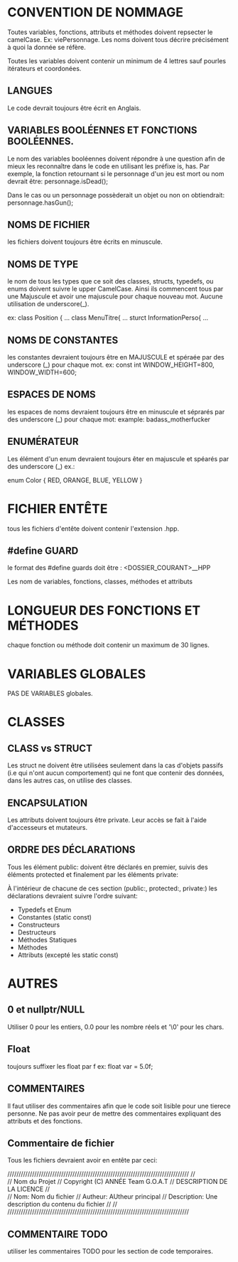 

CONVENTION  DE NOMMAGE
======================
Toutes variables, fonctions, attributs et méthodes
doivent repsecter le camelCase. Ex: viePersonnage.
Les noms doivent tous décrire précisément à quoi la donnée se réfère.

Toutes les variables doivent contenir un minimum de 4 lettres sauf pourles itérateurs et coordonées.

LANGUES
-------
Le code devrait toujours être écrit en Anglais.



VARIABLES BOOLÉENNES ET FONCTIONS BOOLÉENNES.
----------------------------------------------
Le nom des variables booléennes doivent répondre à une question afin de mieux les reconnaître dans le code en utilisant les préfixe is, has.
Par exemple, la fonction retournant si le personnage d'un jeu est mort ou nom devrait être:
	personnage.isDead();

Dans le cas ou un personnage possèderait un objet ou non on obtiendrait:
	personnage.hasGun();



NOMS DE FICHIER
---------------
les fichiers doivent toujours être écrits en minuscule.


NOMS DE TYPE
------------
le nom de tous les types que ce soit des classes, structs, typedefs, ou enums doivent
suivre le upper CamelCase. Ainsi ils commencent tous par une Majuscule et avoir une 
majuscule pour chaque nouveau mot. Aucune utilisation de underscore(_).

ex: 
class  Position { ...
class  MenuTitre{ ...
sturct InformationPerso{ ...

NOMS DE CONSTANTES
------------------
les constantes devraient toujours être en MAJUSCULE et spéraée par des underscore (_) pour chaque mot.
ex: const int WINDOW_HEIGHT=800, WINDOW_WIDTH=600;

ESPACES DE NOMS
---------------

les espaces de noms devraient toujours être en minuscule et séprarés par 
des underscore (_) pour chaque mot:
example: badass_motherfucker


ENUMÉRATEUR
-----------
Les élément d'un enum devraient toujours êter en majuscule et spéarés par des underscore (_) 
ex.:

enum Color { RED, ORANGE, BLUE, YELLOW }












FICHIER ENTÊTE
==============
tous les fichiers d'entête doivent contenir l'extension .hpp.

#define GUARD
--------------
le format des #define guards doit être : <DOSSIER_COURANT>_<FICHIER>_HPP

Les nom de variables, fonctions, classes, méthodes et attributs


LONGUEUR DES FONCTIONS ET MÉTHODES
==================================
chaque fonction ou méthode doit contenir un maximum de 30 lignes.


VARIABLES GLOBALES
==================
PAS DE VARIABLES globales.




CLASSES
========


CLASS vs STRUCT
---------------
Les struct ne doivent être utilisées seulement dans la cas d'objets passifs (i.e qui n'ont aucun comportement) qui ne font que contenir des données, 
dans les autres cas, on utilise des classes.



ENCAPSULATION
--------------
Les attributs doivent toujours être private. Leur accès se fait à l'aide d'accesseurs et mutateurs.



ORDRE DES DÉCLARATIONS
----------------------
Tous les élément public: doivent être déclarés en premier, suivis des éléments protected et finalement par les éléments private:

À l'intérieur de chacune de ces section (public:, protected:, private:) les déclarations
devraient suivre l'ordre suivant:

* Typedefs et Enum
* Constantes (static const)
* Constructeurs
* Destructeurs
* Méthodes Statiques
* Méthodes
* Attributs (excepté les static const)






AUTRES
======

0 et nullptr/NULL
-------------------
Utiliser 0 pour les entiers, 0.0 pour les nombre réels et '\0' pour les chars.

Float
------
toujours suffixer les float par f 
ex: float var = 5.0f;


COMMENTAIRES
-------------
Il faut utiliser des commentaires afin que le code soit lisible pour une tierece personne.
Ne pas avoir peur de mettre des commentaires expliquant des attributs et des fonctions.


Commentaire de fichier
----------------------
Tous les fichiers devraient avoir en entête par ceci:


/////////////////////////////////////////////////////////////////////////////////
//  
//  Nom du Projet
//  Copyright (C) ANNÉE Team G.O.A.T
//  DESCRIPTION DE LA LICENCE
//  
//  Nom:	Nom du fichier
//  Autheur:	AUtheur principal
//  Description: Une description du contenu du fichier
//
//
/////////////////////////////////////////////////////////////////////////////////


COMMENTAIRE TODO
----------------
utiliser les commentaires TODO pour les section de code temporaires.




